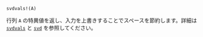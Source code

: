 ```
svdvals!(A)
```

行列 `A` の特異値を返し、入力を上書きすることでスペースを節約します。詳細は [`svdvals`](@ref) と [`svd`](@ref) を参照してください。

